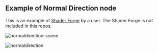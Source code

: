 ## Example of Normal Direction node

This is an example of [Shader Forge](https://www.assetstore.unity3d.com/#!/content/14147?aid=1100lK2n&pubref=github) by a user.
The Shader Forge is not included in this repos.

![normaldirection-scene](https://user-images.githubusercontent.com/134377/30146195-a493b4f6-93d1-11e7-92be-12fc7983c339.png)

![normaldirection](https://user-images.githubusercontent.com/134377/30146212-bcf95f1e-93d1-11e7-9ff4-c3e85674936b.png)